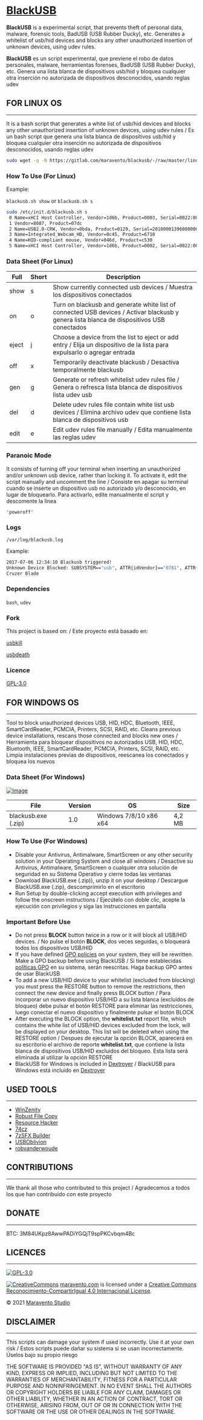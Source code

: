 # [BlackUSB](https://www.maravento.com)

**BlackUSB** is a experimental script, that prevents theft of personal data, malware, forensic tools, BadUSB (USB Rubber Ducky), etc. Generates a whitelist of usb/hid devices and blocks any other unauthorized insertion of unknown devices, using udev rules.

**BlackUSB** es un script experimental, que previene el robo de datos personales, malware, herramientas forenses, BadUSB (USB Rubber Ducky), etc. Genera una lista blanca de dispositivos usb/hid y bloquea cualquier otra inserción no autorizada de dispositivos desconocidos, usando reglas udev

## FOR LINUX OS

---

It is a bash script that generates a white list of usb/hid devices and blocks any other unauthorized insertion of unknown devices, using udev rules / Es un bash script que genera una lista blanca de dispositivos usb/hid y bloquea cualquier otra inserción no autorizada de dispositivos desconocidos, usando reglas udev

```bash
sudo wget -q -N https://gitlab.com/maravento/blackusb/-/raw/master/linux/blackusb.sh -O /etc/init.d/blackusb.sh && sudo chmod +x /etc/init.d/blackusb.sh
```

### How To Use (For Linux)

Example:

`blackusb.sh show` or `blackusb.sh s`

```bash
sudo /etc/init.d/blackusb.sh s
 0 Name=xHCI Host Controller, Vendor=1d6b, Product=0003, Serial=0022:00:14.0
 1 Vendor=8087, Product=07dc
 2 Name=USB2.0-CRW, Vendor=0bda, Product=0129, Serial=20100001396000000
 3 Name=Integrated_Webcam_HD, Vendor=0c45, Product=6710
 4 Name=HID-compliant mouse, Vendor=046d, Product=c530
 5 Name=xHCI Host Controller, Vendor=1d6b, Product=0002, Serial=0022:00:14.0
```

### Data Sheet (For Linux)

|Full|Short|Description|
|----|-----|-----------|
|show|s|Show currently connected usb devices / Muestra los dispositivos conectados|
|on|o|Turn on blackusb and generate white list of connected USB devices / Activar blackusb y genera lista blanca de dispositivos USB conectados|
|eject|j|Choose a device from the list to eject or add entry / Elija un dispositivo de la lista para expulsarlo o agregar entrada|
|off|x|Temporarily deactivate blackusb / Desactiva temporalmente blackusb|
|gen|g|Generate or refresh whitelist udev rules file / Genera o refresca lista blanca de dispositivos lista udev usb|
|del|d|Delete udev rules file contain white list usb devices / Elimina archivo udev que contiene lista blanca de dispositivos usb|
|edit|e|Edit udev rules file manually / Edita manualmente las reglas udev|

### Paranoic Mode

It consists of turning off your terminal when inserting an unauthorized and/or unknown usb device, rather than locking it. To activate it, edit the script manually and uncomment the line / Consiste en apagar su terminal cuando se inserte un dispositivo usb no autorizado y/o desconocido, en lugar de bloquearlo. Para activarlo, edite manualmente el script y descomente la línea

`'poweroff'`

### Logs

`/var/log/blackusb.log`

Example:

```bash
2017-07-06 12:34:10 Blackusb triggered!
Unknown Device Blocked: SUBSYSTEM=="usb", ATTR{idVendor}=="0781", ATTR{idProduct}=="5567", ATTR{serial}=="4C530799910104103543"
Cruzer Blade
```

### Dependencies

`bash`, `udev`

### Fork

This project is based on: / Este proyecto está basado en:

[usbkill](https://github.com/hephaest0s/usbkill)

[usbdeath](https://github.com/trpt/usbdeath)

### Licence

[GPL-3.0](https://www.gnu.org/licenses/gpl-3.0.en.html)

## FOR WINDOWS OS

---

Tool to block unauthorized devices USB, HID, HDC, Bluetooth, IEEE, SmartCardReader, PCMCIA, Printers, SCSI, RAID, etc. Cleans previous device installations, rescans those connected and blocks new ones / Herramienta para bloquear dispositivos no autorizados USB, HID, HDC, Bluetooth, IEEE, SmartCardReader, PCMCIA, Printers, SCSI, RAID, etc. Limpia instalaciones previas de dispositivos, reescanea los conectados y bloquea los nuevos

### Data Sheet (For Windows)

[![Image](https://1.bp.blogspot.com/-Y_vVfquMvAE/WsOHgH6kY1I/AAAAAAAAD6Q/PPbPjbEBHH4YJDrcU6tE0ENbhHMroAmRQCLcBGAs/s1600/quick-download.png)](https://gitlab.com/maravento/blackusb/-/raw/master/win/blackusb.zip)

|File|Version|OS|Size|
|----|-------|--|----|
|blackusb.exe (.zip)|1.0|Windows 7/8/10 x86 x64|4,2 MB|

### How To Use (For Windows)

- Disable your Antivirus, Antimalware, SmartScreen or any other security solution in your Operating System and close all windows / Desactive su Antivirus, Antimalware, SmartScreen o cualquier otra solución de seguridad en su Sistema Operativo y cierre todas las ventanas
- Download BlackUSB.exe (.zip)), unzip it on your desktop / Descargue BlackUSB.exe (.zip), descomprimirlo en el escritorio
- Run Setup by double-clicking accept execution with privileges and follow the onscreen instructions / Ejecútelo con doble clic, acepte la ejecución con privilegios y siga las instrucciones en pantalla

### Important Before Use

- Do not press **BLOCK** button twice in a row or it will block all USB/HID devices. / No pulse el botón **BLOCK**, dos veces seguidas, o bloqueará todos los dispositivos USB/HID
- If you have defined [GPO policies](https://en.wikipedia.org/wiki/Group_Policy) on your system, they will be rewritten. Make a GPO backup before using BlackUSB / Si tiene establecidas [políticas GPO](https://es.wikipedia.org/wiki/Directiva_de_Grupo) en su sistema, serán reescritas. Haga backup GPO antes de usar BlackUSB
- To add a new USB/HID device to your whitelist (excluded from blocking) you must press the RESTORE button to remove the restrictions, then connect the new device and finally press BLOCK button / Para incorporar un nuevo dispositivo USB/HID a su lista blanca (excluidos de bloqueo) debe pulsar el botón RESTORE para eliminar las restricciones, luego conectar el nuevo dispositivo y finalmente pulsar el botón BLOCK
- After executing the BLOCK option, the **whitelist.txt** report file, which contains the white list of USB/HID devices excluded from the lock, will be displayed on your desktop. This list will be deleted when using the RESTORE option / Despues de ejecutar la opción BLOCK, aparecerá en su escritorio el archivo de reporte **whitelist.txt**, que contiene la lista blanca de dispositivos USB/HID excluidos del bloqueo. Esta lista será eliminada al utilizar la opción RESTORE
- BlackUSB for Windows is included in [Dextroyer](https://www.maravento.com/p/dxt.html) / BlackUSB para Windows está incluido en [Dextroyer](https://www.maravento.com/p/dxt.html)

## USED TOOLS

---

- [WinZenity](https://github.com/maravento/winzenity)
- [Robust File Copy](https://es.wikipedia.org/wiki/Robocopy)
- [Resource Hacker](http://www.angusj.com/resourcehacker/)
- [74cz](http://74.cz/es/make-sfx/index.php)
- [7zSFX Builder](https://sourceforge.net/projects/s-zipsfxbuilder/)
- [USBOblivion](https://sourceforge.net/projects/usboblivion/)
- [robvanderwoude](http://www.robvanderwoude.com/)

## CONTRIBUTIONS

---

We thank all those who contributed to this project / Agradecemos a todos los que han contribuido con este proyecto

## DONATE

---

BTC: 3M84UKpz8AwwPADiYGQjT9spPKCvbqm4Bc

## LICENCES

---

[![GPL-3.0](https://img.shields.io/badge/License-GPLv3-blue.svg)](https://www.gnu.org/licenses/gpl.txt)

[![CreativeCommons](https://licensebuttons.net/l/by-sa/4.0/88x31.png)](http://creativecommons.org/licenses/by-sa/4.0/)
[maravento.com](http://www.maravento.com) is licensed under a [Creative Commons Reconocimiento-CompartirIgual 4.0 Internacional License](http://creativecommons.org/licenses/by-sa/4.0/).

© 2021 [Maravento Studio](http://www.maravento.com)

## DISCLAIMER

---

This scripts can damage your system if used incorrectly. Use it at your own risk / Estos scripts puede dañar su sistema si se usan incorrectamente. Úselos bajo su propio riesgo

THE SOFTWARE IS PROVIDED "AS IS", WITHOUT WARRANTY OF ANY KIND, EXPRESS OR IMPLIED, INCLUDING BUT NOT LIMITED TO THE WARRANTIES OF MERCHANTABILITY, FITNESS FOR A PARTICULAR PURPOSE AND NONINFRINGEMENT. IN NO EVENT SHALL THE AUTHORS OR COPYRIGHT HOLDERS BE LIABLE FOR ANY CLAIM, DAMAGES OR OTHER LIABILITY, WHETHER IN AN ACTION OF CONTRACT, TORT OR OTHERWISE, ARISING FROM, OUT OF OR IN CONNECTION WITH THE SOFTWARE OR THE USE OR OTHER DEALINGS IN THE SOFTWARE.
